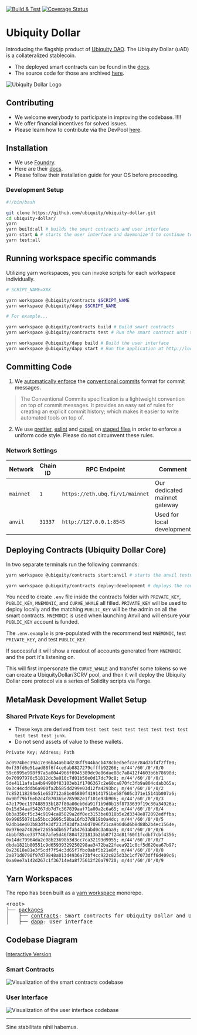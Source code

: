 [![Build & Test](https://github.com/ubiquity/ubiquity-dollar/actions/workflows/build-and-test.yml/badge.svg)](https://github.com/ubiquity/ubiquity-dollar/actions/workflows/build-and-test.yml)
[![Coverage Status](https://coveralls.io/repos/github/ubiquity/ubiquity-dollar/badge.svg?branch=development&service=github)](https://coveralls.io/github/ubiquity/ubiquity-dollar?branch=development)
# Ubiquity Dollar
Introducing the flagship product of [Ubiquity DAO](https://ubq.fi/). The Ubiquity Dollar (uAD) is a collateralized stablecoin.
- The deployed smart contracts can be found in the [docs](https://dao.ubq.fi/smart-contracts).
- The source code for those are archived [here](https://github.com/ubiquity/uad-contracts).

![Ubiquity Dollar Logo](https://user-images.githubusercontent.com/4975670/153777249-527395c0-0c52-4731-8b0a-77b7885fafda.png)
## Contributing
- We welcome everybody to participate in improving the codebase. !!!!
- We offer financial incentives for solved issues.
- Please learn how to contribute via the DevPool [here](https://dao.ubq.fi/devpool).
## Installation
- We use [Foundry](https://github.com/foundry-rs/foundry).
- Here are their [docs](https://book.getfoundry.sh/).
- Please follow their installation guide for your OS before proceeding.

### Development Setup
```sh
#!/bin/bash

git clone https://github.com/ubiquity/ubiquity-dollar.git
cd ubiquity-dollar/
yarn
yarn build:all # builds the smart contracts and user interface
yarn start & # starts the user interface and daemonize'd to continue to run tests in the background
yarn test:all
```
## Running workspace specific commands
Utilizing yarn workspaces, you can invoke scripts for each workspace individually.
```sh
# SCRIPT_NAME=XXX

yarn workspace @ubiquity/contracts $SCRIPT_NAME
yarn workspace @ubiquity/dapp $SCRIPT_NAME

# For example...

yarn workspace @ubiquity/contracts build # Build smart contracts
yarn workspace @ubiquity/contracts test # Run the smart contract unit tests

yarn workspace @ubiquity/dapp build # Build the user interface
yarn workspace @ubiquity/dapp start # Run the application at http://localhost:3000

```
## Committing Code

1. We [automatically enforce](https://github.com/conventional-changelog/commitlint) the [conventional commits](https://www.conventionalcommits.org/en/v1.0.0/) format for commit messages.

> The Conventional Commits specification is a lightweight convention on top of commit messages. It provides an easy set of rules for creating an explicit commit history; which makes it easier to write automated tools on top of.

2. We use [prettier](https://github.com/prettier/prettier), [eslint](https://github.com/eslint/eslint) and [cspell](https://github.com/streetsidesoftware/cspell) on [staged files](https://github.com/okonet/lint-staged) in order to enforce a uniform code style. Please do not circumvent these rules.


### Network Settings
| Network | Chain ID | RPC Endpoint                  | Comment |
|---------|----------|-------------------------------|---------|
| `mainnet` | `1`        | `https://eth.ubq.fi/v1/mainnet` | Our dedicated mainnet gateway     |
| `anvil`   | `31337`    | `http://127.0.0.1:8545`         | Used for local development     |

## Deploying Contracts (Ubiquity Dollar Core)

In two separate terminals run the following commands:

```sh
yarn workspace @ubiquity/contracts start:anvil # starts the anvil testnet
```

```sh
yarn workspace @ubiquity/contracts deploy:development # deploys the contracts to the anvil testnet
```

You need to create `.env` file inside the contracts folder with `PRIVATE_KEY`, `PUBLIC_KEY`, `MNEMONIC`, and `CURVE_WHALE` all filled. `PRIVATE_KEY` will be used to deploy locally and the matching `PUBLIC_KEY` will be the admin on all the smart contracts. `MNEMONIC` is used when launching Anvil and will ensure your `PUBLIC_KEY` account is funded.

The `.env.example` is pre-populated with the recommend test `MNEMONIC`, test `PRIVATE_KEY`, and test `PUBLIC_KEY`.

If successful it will show a readout of accounts generated from `MNEMONIC` and the port it's listening on.

This will first impersonate the `CURVE_WHALE` and transfer some tokens so we can create a UbiquityDollar/3CRV pool, and then it will deploy the Ubiquity Dollar core protocol via a series of Solidity scripts via Forge.

## MetaMask Development Wallet Setup
### Shared Private Keys for Development

- These keys are derived from `test test test test test test test test test test test junk`.
- Do not send assets of value to these wallets.

```
Private Key; Address; Path
```

```
ac0974bec39a17e36ba4a6b4d238ff944bacb478cbed5efcae784d7bf4f2ff80; 0xf39fd6e51aad88f6f4ce6ab8827279cfffb92266; m/44'/60'/0'/0/0
59c6995e998f97a5a0044966f0945389dc9e86dae88c7a8412f4603b6b78690d; 0x70997970c51812dc3a010c7d01b50e0d17dc79c8; m/44'/60'/0'/0/1
5de4111afa1a4b94908f83103eb1f1706367c2e68ca870fc3fb9a804cdab365a; 0x3c44cdddb6a900fa2b585dd299e03d12fa4293bc; m/44'/60'/0'/0/2
7c852118294e51e653712a81e05800f419141751be58f605c371e15141b007a6; 0x90f79bf6eb2c4f870365e785982e1f101e93b906; m/44'/60'/0'/0/3
47e179ec197488593b187f80a00eb0da91f1b9d0b13f8733639f19c30a34926a; 0x15d34aaf54267db7d7c367839aaf71a00a2c6a65; m/44'/60'/0'/0/4
8b3a350cf5c34c9194ca85829a2df0ec3153be0318b5e2d3348e872092edffba; 0x9965507d1a55bcc2695c58ba16fb37d819b0a4dc; m/44'/60'/0'/0/5
92db14e403b83dfe3df233f83dfa3a0d7096f21ca9b0d6d6b8d88b2b4ec1564e; 0x976ea74026e726554db657fa54763abd0c3a0aa9; m/44'/60'/0'/0/6
4bbbf85ce3377467afe5d46f804f221813b2bb87f24d81f60f1fcdbf7cbf4356; 0x14dc79964da2c08b23698b3d3cc7ca32193d9955; m/44'/60'/0'/0/7
dbda1821b80551c9d65939329250298aa3472ba22feea921c0cf5d620ea67b97; 0x23618e81e3f5cdf7f54c3d65f7fbc0abf5b21e8f; m/44'/60'/0'/0/8
2a871d0798f97d79848a013d4936a73bf4cc922c825d33c1cf7073dff6d409c6; 0xa0ee7a142d267c1f36714e4a8f75612f20a79720; m/44'/60'/0'/0/9
```

## Yarn Workspaces

The repo has been built as a [yarn workspace](https://yarnpkg.com/features/workspaces) monorepo.

<pre>
&lt;root&gt;
├── <a href="https://github.com/ubiquity/ubiquity-dollar/tree/development/packages">packages</a>
│   ├── <a href="https://github.com/ubiquity/ubiquity-dollar/tree/development/packages/contracts">contracts</a>: Smart contracts for Ubiquity Dollar and UbiquiStick
│   ├── <a href="https://github.com/ubiquity/ubiquity-dollar/tree/development/packages/dapp">dapp</a>: User interface
</pre>

## Codebase Diagram

[Interactive Version](https://mango-dune-07a8b7110.1.azurestaticapps.net/?repo=ubiquity%2Fubiquity-dollar)

### Smart Contracts

![Visualization of the smart contracts codebase](./utils/diagram-contracts.svg)

### User Interface

![Visualization of the user interface codebase](./utils/diagram-ui.svg)

---

Sine stabilitate nihil habemus.
